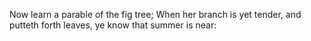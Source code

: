 Now learn a parable of the fig tree; When her branch is yet tender, and putteth forth leaves, ye know that summer is near:
